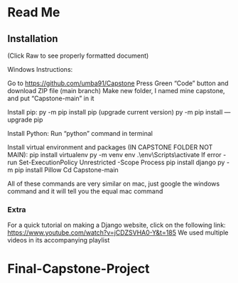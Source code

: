 # Read Me #

## Installation ##
(Click Raw to see properly formatted document)

Windows Instructions:

Go to https://github.com/umba91/Capstone
	Press Green “Code” button and download ZIP file (main branch)
Make new folder, I named mine capstone, and put “Capstone-main” in it

Install pip: py -m pip install pip
(upgrade current version) py -m pip install — upgrade pip

Install Python:
Run “python” command in terminal

Install virtual environment and packages (IN CAPSTONE FOLDER NOT MAIN):
pip install virtualenv
py -m venv env
.\env\Scripts\activate
	If error - run Set-ExecutionPolicy Unrestricted -Scope Process
pip install django
py -m pip install Pillow
Cd Capstone-main


All of these commands are very similar on mac, just google the windows command and it will tell you the equal mac command

### Extra ###
For a quick tutorial on making a Django website, click on the following link:
https://www.youtube.com/watch?v=jCDZSVHA0-Y&t=185
We used multiple videos in its accompanying playlist
# Final-Capstone-Project
